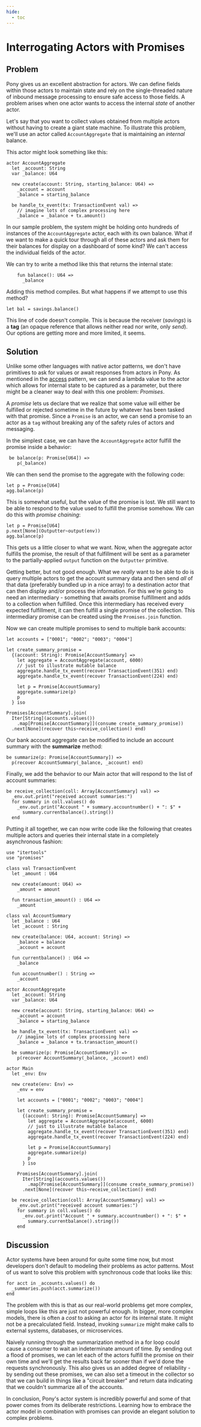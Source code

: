```yaml
---
hide:
  - toc
---
```


# Interrogating Actors with Promises

## Problem

Pony gives us an excellent abstraction for actors. We can define fields within those actors to maintain state and rely on the single-threaded nature of inbound message processing to ensure safe access to those fields. A problem arises when one actor wants to access the internal _state_ of another actor.

Let's say that you want to collect values obtained from multiple actors without having to create a giant state machine. To illustrate this problem, we'll use an actor called `AccountAggregate` that is maintaining an _internal_ balance.

This actor might look something like this:

```pony
actor AccountAggregate
  let _account: String
  var _balance: U64

  new create(account: String, starting_balance: U64) =>
    _account = account
    _balance = starting_balance

  be handle_tx_event(tx: TransactionEvent val) =>
    // imagine lots of complex processing here
    _balance = _balance + tx.amount()
```

In our sample problem, the system might be holding onto hundreds of instances of the `AccountAggregate` actor, each with its own balance. What if we want to make a quick tour through all of these actors and ask them for their balances for display on a dashboard of some kind? We can't access the individual fields of the actor.

We can try to write a method like this that returns the internal state:

```pony
    fun balance(): U64 =>
      _balance
```

Adding this method compiles. But what happens if we attempt to use this method?

```pony
let bal = savings.balance()
```

This line of code doesn't compile. This is because the receiver (_savings_) is a **tag** (an opaque reference that allows neither read nor write, only _send_). Our options are getting more and more limited, it seems.

## Solution

Unlike some other languages with native actor patterns, we don't have primitives to ask for values or await responses from actors in Pony. As mentioned in the [access](./access.md) pattern, we can send a lambda value to the actor which allows for internal state to be captured as a parameter, but there might be a cleaner way to deal with this one problem: _Promises_.

A _promise_ lets us declare that we realize that some value will either be fulfilled or rejected sometime in the future by whatever has been tasked with that promise. Since a `Promise` is an actor, we can send a promise to an actor as a `tag` without breaking any of the safety rules of actors and messaging.

In the simplest case, we can have the `AccountAggregate` actor fulfill the promise inside a behavior:

```pony
 be balance(p: Promise[U64]) =>
    p(_balance)
```

We can then send the promise to the aggregate with the following code:

```pony
let p = Promise[U64]
agg.balance(p)
```

This is somewhat useful, but the value of the promise is lost. We still want to be able to respond to the value used to fulfill the promise somehow. We can do this with _promise chaining_:

```pony
let p = Promise[U64]
p.next[None](Outputter~output(env))
agg.balance(p)
```

This gets us a little closer to what we want. Now, when the aggregate actor fulfills the promise, the result of that fulfillment will be sent as a parameter to the partially-applied `output` function on the `Outputter` primitive.

Getting better, but not good enough. What we _really_ want to be able to do is query multiple actors to get the account summary data and then send _all_ of that data (preferably bundled up in a nice array) to a destination actor that can then display and/or process the information. For this we're going to need an intermediary - something that awaits promise fulfillment and adds to a collection when fulfilled. Once this intermediary has received every expected fulfillment, it can then fulfill a single promise of the collection. This intermediary promise can be created using the `Promises.join` function.

Now we can create multiple promises to send to multiple bank accounts:

```pony
let accounts = ["0001"; "0002"; "0003"; "0004"]

let create_summary_promise =
  {(account: String): Promise[AccountSummary] =>
    let aggregate = AccountAggregate(account, 6000)
    // just to illustrate mutable balance
    aggregate.handle_tx_event(recover TransactionEvent(351) end)
    aggregate.handle_tx_event(recover TransactionEvent(224) end)

    let p = Promise[AccountSummary]
    aggregate.summarize(p)
    p
  } iso

Promises[AccountSummary].join(
  Iter[String](accounts.values())
    .map[Promise[AccountSummary]](consume create_summary_promise))
  .next[None](recover this~receive_collection() end)
```

Our bank account aggregate can be modified to include an account summary with the **summarize** method:

```pony
be summarize(p: Promise[AccountSummary]) =>
  p(recover AccountSummary(_balance, _account) end)
```

Finally, we add the behavior to our Main actor that will respond to the list of account summaries:

```pony
be receive_collection(coll: Array[AccountSummary] val) =>
  _env.out.print("received account summaries:")
  for summary in coll.values() do
    _env.out.print("Account " + summary.accountnumber() + ": $" +
      summary.currentbalance().string())
  end
```

Putting it all together, we can now write code like the following that creates multiple actors and queries their internal state in a completely asynchronous fashion:

```pony
use "itertools"
use "promises"

class val TransactionEvent
  let _amount : U64

  new create(amount: U64) =>
    _amount = amount

  fun transaction_amount() : U64 =>
    _amount

class val AccountSummary
  let _balance : U64
  let _account : String

  new create(balance: U64, account: String) =>
    _balance = balance
    _account = account

  fun currentbalance() : U64 =>
    _balance

  fun accountnumber() : String =>
    _account

actor AccountAggregate
  let _account: String
  var _balance: U64

  new create(account: String, starting_balance: U64) =>
    _account = account
    _balance = starting_balance

  be handle_tx_event(tx: TransactionEvent val) =>
    // imagine lots of complex processing here
    _balance = _balance + tx.transaction_amount()

  be summarize(p: Promise[AccountSummary]) =>
    p(recover AccountSummary(_balance, _account) end)

actor Main
  let _env: Env

  new create(env: Env) =>
    _env = env

    let accounts = ["0001"; "0002"; "0003"; "0004"]

    let create_summary_promise =
      {(account: String): Promise[AccountSummary] =>
        let aggregate = AccountAggregate(account, 6000)
        // just to illustrate mutable balance
        aggregate.handle_tx_event(recover TransactionEvent(351) end)
        aggregate.handle_tx_event(recover TransactionEvent(224) end)

        let p = Promise[AccountSummary]
        aggregate.summarize(p)
        p
      } iso

    Promises[AccountSummary].join(
      Iter[String](accounts.values())
        .map[Promise[AccountSummary]](consume create_summary_promise))
      .next[None](recover this~receive_collection() end)

  be receive_collection(coll: Array[AccountSummary] val) =>
    _env.out.print("received account summaries:")
    for summary in coll.values() do
      _env.out.print("Account " + summary.accountnumber() + ": $" +
        summary.currentbalance().string())
    end
```

## Discussion

Actor systems have been around for quite some time now, but most developers don't default to modeling their problems as actor patterns. Most of us want to solve this problem with synchronous code that looks like this:

```pony
for acct in _accounts.values() do
  _summaries.push(acct.summarize())
end
```

The problem with this is that as our real-world problems get more complex, simple loops like this are just not powerful enough. In bigger, more complex models, there is often a _cost_ to asking an actor for its internal state. It might not be a precalculated field. Instead, invoking `summarize` might make calls to external systems, databases, or microservices.

Naively running through the summarization method in a for loop could cause a consumer to wait an indeterminate amount of time. By sending out a flood of promises, we can let each of the actors fulfill the promise on their own time and we'll get the results back far sooner than if we'd done the requests synchronously. This also gives us an added degree of reliability - by sending out these promises, we can also set a timeout in the collector so that we can build in things like a "circuit breaker" and return data indicating that we couldn't summarize all of the accounts.

In conclusion, Pony's actor system is incredibly powerful and some of that power comes from its deliberate restrictions. Learning how to embrace the actor model in combination with promises can provide an elegant solution to complex problems.
